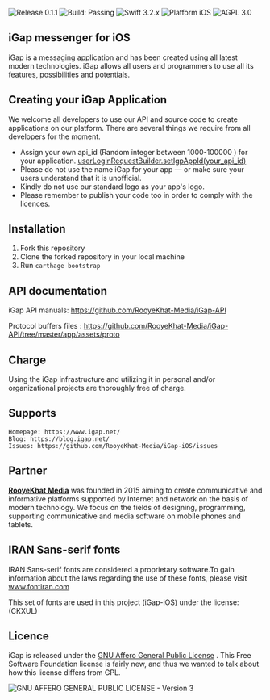 
![Release 0.1.1](https://img.shields.io/badge/release-v0.1.1-blue.svg)
![Build: Passing](https://img.shields.io/badge/build-passing-brightgreen.svg)
![Swift 3.2.x](https://img.shields.io/badge/swift-3.2.x-orange.svg)
![Platform iOS](https://img.shields.io/badge/platform-ios-lightgrey.svg)
![AGPL 3.0](https://img.shields.io/badge/License-AGPL%203.0-blue.svg)

## iGap messenger for iOS
iGap is a messaging application and has been created using all latest modern technologies. iGap allows all users and programmers to use all its features, possibilities and potentials.

## Creating your iGap Application
We welcome all developers to use our API and source code to create applications on our platform. There are several things we require from all developers for the moment.

* Assign your own api_id (Random integer between 1000-100000 ) for your application. [userLoginRequestBuilder.setIgpAppId(your_api_id)](https://github.com/RooyeKhat-Media/iGap-iOS/blob/master/iGap/Model/Objects/Requests/IGRequestUser.swift#L116)
* Please do not use the name iGap for your app — or make sure your users understand that it is unofficial.
* Kindly do not use our standard logo as your app's logo.
* Please remember to publish your code too in order to comply with the licences.

## Installation
1. Fork this repository
2. Clone the forked repository in your local machine
3. Run ```carthage bootstrap```

## API documentation
iGap API manuals: https://github.com/RooyeKhat-Media/iGap-API

Protocol buffers files : https://github.com/RooyeKhat-Media/iGap-API/tree/master/app/assets/proto


## Charge
Using the iGap infrastructure and utilizing it in personal and/or organizational projects are thoroughly free of charge.

## Supports

    Homepage: https://www.igap.net/
    Blog: https://blog.igap.net/
    Issues: https://github.com/RooyeKhat-Media/iGap-iOS/issues

## Partner
**[RooyeKhat Media](https://rooyekhat.co/en)** was founded in 2015 aiming to create communicative and informative platforms supported by Internet and network on the basis of modern technology. We focus on the fields of designing, programming, supporting communicative and media software on mobile phones and tablets.

## IRAN Sans-serif fonts
IRAN Sans-serif fonts are considered a proprietary software.To gain information about the laws regarding the use of these fonts, please visit www.fontiran.com 

This set of fonts are used in this project (iGap-iOS) under the license: (CKXUL)

## Licence
iGap is released under the [GNU Affero General Public License](LICENSE) . This Free Software Foundation license is fairly new, and thus we wanted to talk about how this license differs from GPL.


![GNU AFFERO GENERAL PUBLIC LICENSE - Version 3](https://www.gnu.org/graphics/agplv3-88x31.png)
